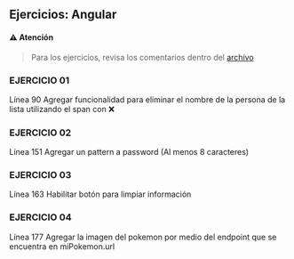## Ejercicios: Angular

#### ⚠️ Atención
> Para los ejercicios, revisa los comentarios dentro del [archivo](src/app/app.component.html)

### EJERCICIO 01
Línea 90
Agregar funcionalidad para eliminar el nombre de la persona de la lista utilizando el span con ❌

### EJERCICIO 02
Línea 151
Agregar un pattern a password (Al menos 8 caracteres)

### EJERCICIO 03
Línea 163
Habilitar botón para limpiar información 

### EJERCICIO 04
Línea 177
Agregar la imagen del pokemon por medio del endpoint que se encuentra en miPokemon.url 
